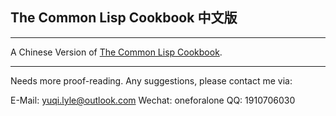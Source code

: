 ## The Common Lisp Cookbook 中文版

---

A Chinese Version of [The Common Lisp Cookbook](https://lispcookbook.github.io/cl-cookbook/).

---

Needs more proof-reading. Any suggestions, please contact me via:

E-Mail: yuqi.lyle@outlook.com
Wechat: oneforalone
QQ: 1910706030
